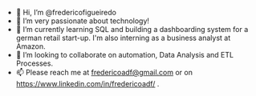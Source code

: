 - 👋 Hi, I’m @fredericofigueiredo
- 👀 I’m very passionate about technology!
- 🌱 I’m currently learning SQL and building a dashboarding system for a german retail start-up. I'm also interning as a business analyst at Amazon.
- 💞️ I’m looking to collaborate on automation, Data Analysis and ETL Processes.
- 📫 Please reach me at fredericoadf@gmail.com or on https://www.linkedin.com/in/fredericoadf/ .

<!---
fredericofigueiredo/fredericofigueiredo is a ✨ special ✨ repository because its `README.md` (this file) appears on your GitHub profile.
You can click the Preview link to take a look at your changes.
--->
